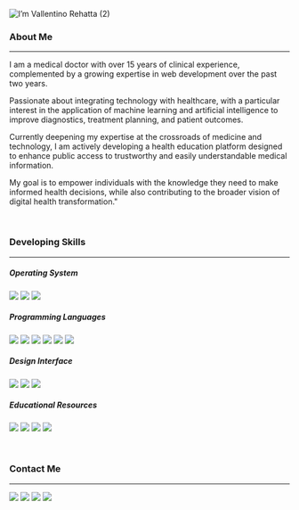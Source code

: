 ![I’m Vallentino Rehatta (2)](https://github.com/user-attachments/assets/00a9e791-7e94-455a-8dbf-88dafb4e2b6f)


### About Me
<hr>
I am a medical doctor with over 15 years of clinical experience, complemented by a growing expertise in web development over the past two years. 

Passionate about integrating technology with healthcare, with a particular interest in the application of machine learning and artificial intelligence to improve diagnostics, treatment planning, and patient outcomes. 

Currently deepening my expertise at the crossroads of medicine and technology, I am actively developing a health education platform designed to enhance public access to trustworthy and easily understandable medical information. 

My goal is to empower individuals with the knowledge they need to make informed health decisions, while also contributing to the broader vision of digital health transformation."

<br>

### Developing Skills
<hr>

##### Operating System

<img src="https://img.shields.io/badge/Windows_11-0078d4?style=for-the-badge&logo=windows-11&logoColor=white"/>  <img src="https://img.shields.io/badge/Google_chrome-4285F4?style=for-the-badge&logo=Google-chrome&logoColor=white"/>  <img src="https://img.shields.io/badge/Microsoft_Edge-0078D7?style=for-the-badge&logo=Microsoft-edge&logoColor=white"/>
 
##### Programming Languages

<img src="https://img.shields.io/badge/HTML5-E34F26?style=for-the-badge&logo=html5&logoColor=white" />  <img src="https://img.shields.io/badge/JavaScript-323330?style=for-the-badge&logo=javascript&logoColor=F7DF1E" />  <img src="https://img.shields.io/badge/CSS3-1572B6?style=for-the-badge&logo=css3&logoColor=white" />  <img src="https://img.shields.io/badge/Node%20js-339933?style=for-the-badge&logo=nodedotjs&logoColor=white" />  <img src="https://img.shields.io/badge/React-20232A?style=for-the-badge&logo=react&logoColor=61DAFB" />  <img src="https://img.shields.io/badge/WebAssembly-654FF0?style=for-the-badge&logo=WebAssembly&logoColor=white"/>  

##### Design Interface

<img src="https://img.shields.io/badge/Visual_Studio_Code-0078D4?style=for-the-badge&logo=visual%20studio%20code&logoColor=white" />  <img src="https://img.shields.io/badge/Canva-%2300C4CC.svg?&style=for-the-badge&logo=Canva&logoColor=white" />  <img src="https://img.shields.io/badge/Unsplash-000000?style=for-the-badge&logo=Unsplash&logoColor=white" />

##### Educational Resources
  <img src="https://img.shields.io/badge/Codecademy-FFF0E5?style=for-the-badge&logo=codecademy&logoColor=303347" />  <img src="https://img.shields.io/badge/freecodecamp-27273D?style=for-the-badge&logo=freecodecamp&logoColor=white" />  <img src="https://img.shields.io/badge/W3Schools-04AA6D?style=for-the-badge&logo=W3Schools&logoColor=white" />  <img src="https://img.shields.io/badge/Udemy-EC5252?style=for-the-badge&logo=Udemy&logoColor=white" /> 

<br>

### Contact Me
<hr>

<img src="https://img.shields.io/badge/WhatsApp-25D366?style=for-the-badge&logo=whatsapp&logoColor=white"/>   <img src="https://img.shields.io/badge/Telegram-2CA5E0?style=for-the-badge&logo=telegram&logoColor=white"/>  <img src="https://img.shields.io/badge/Messenger-00B2FF?style=for-the-badge&logo=messenger&logoColor=white"/>  <img src="https://img.shields.io/badge/Gmail-D14836?style=for-the-badge&logo=gmail&logoColor=white"/>



